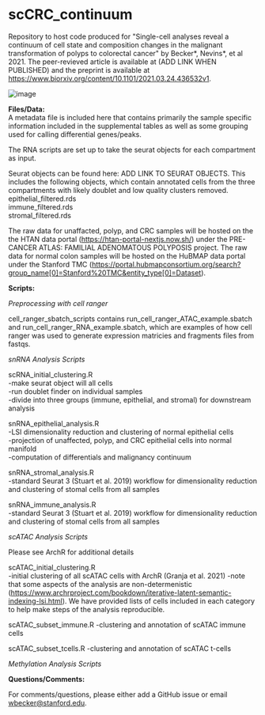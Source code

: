 # scCRC_continuum

Repository to host code produced for "Single-cell analyses reveal a continuum of cell state and composition changes in the malignant transformation of polyps to colorectal cancer" by Becker*, Nevins*, et al 2021. The peer-revieved article is available at (ADD LINK WHEN PUBLISHED) and the preprint is available at https://www.biorxiv.org/content/10.1101/2021.03.24.436532v1.  

![image](https://user-images.githubusercontent.com/15204322/147711771-0a5e3292-095c-443a-a0ef-9d8bf7afb181.png)

**Files/Data:**  
A metadata file is included here that contains primarily the sample specific information included in the supplemental tables as well as some grouping used for calling differential genes/peaks.

The RNA scripts are set up to take the seurat objects for each compartment as input. 

Seurat objects can be found here: ADD LINK TO SEURAT OBJECTS. This includes the following objects, which contain annotated cells from the three compartments with likely doublet and low quality clusters removed.  
epithelial_filtered.rds  
immune_filtered.rds  
stromal_filtered.rds  

The raw data for unaffacted, polyp, and CRC samples will be hosted on the the HTAN data portal (https://htan-portal-nextjs.now.sh/) under the PRE-CANCER ATLAS: FAMILIAL ADENOMATOUS POLYPOSIS project. The raw data for normal colon samples will be hosted on the HuBMAP data portal under the Stanford TMC (https://portal.hubmapconsortium.org/search?group_name[0]=Stanford%20TMC&entity_type[0]=Dataset). 

**Scripts:**

*Preprocessing with cell ranger*

cell_ranger_sbatch_scripts contains run_cell_ranger_ATAC_example.sbatch and run_cell_ranger_RNA_example.sbatch, which are examples of how cell ranger was used to generate expression matricies and fragments files from fastqs. 

*snRNA Analysis Scripts*

scRNA_initial_clustering.R  
-make seurat object will all cells  
-run doublet finder on individual samples  
-divide into three groups (immune, epithelial, and stromal) for downstream analysis  

snRNA_epithelial_analysis.R  
-LSI dimensionality reduction and clustering of normal epithelial cells  
-projection of unaffected, polyp, and CRC epithelial cells into normal manifold  
-computation of differentials and malignancy continuum  

snRNA_stromal_analysis.R  
-standard Seurat 3 (Stuart et al. 2019) workflow for dimensionality reduction and clustering of stomal cells from all samples

snRNA_immune_analysis.R  
-standard Seurat 3 (Stuart et al. 2019) workflow for dimensionality reduction and clustering of stomal cells from all samples

*scATAC Analysis Scripts*

Please see ArchR for additional details

scATAC_initial_clustering.R  
-initial clustering of all scATAC cells with ArchR (Granja et al. 2021)
-note that some aspects of the analysis are non-determenistic (https://www.archrproject.com/bookdown/iterative-latent-semantic-indexing-lsi.html). We have provided lists of cells included in each category to help make steps of the analysis reproducible.

scATAC_subset_immune.R
-clustering and annotation of scATAC immune cells

scATAC_subset_tcells.R
-clustering and annotation of scATAC t-cells

*Methylation Analysis Scripts*


**Questions/Comments:**

For comments/questions, please either add a GitHub issue or email wbecker@stanford.edu.
